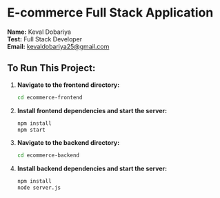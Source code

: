 # E-commerce Full Stack Application

**Name:** Keval Dobariya  
**Test:** Full Stack Developer  
**Email:** kevaldobariya25@gmail.com  

## To Run This Project:

1. **Navigate to the frontend directory:**
    ```bash
    cd ecommerce-frontend
    ```

2. **Install frontend dependencies and start the server:**
    ```bash
    npm install
    npm start
    ```

3. **Navigate to the backend directory:**
    ```bash
    cd ecommerce-backend
    ```

4. **Install backend dependencies and start the server:**
    ```bash
    npm install
    node server.js
    ```
